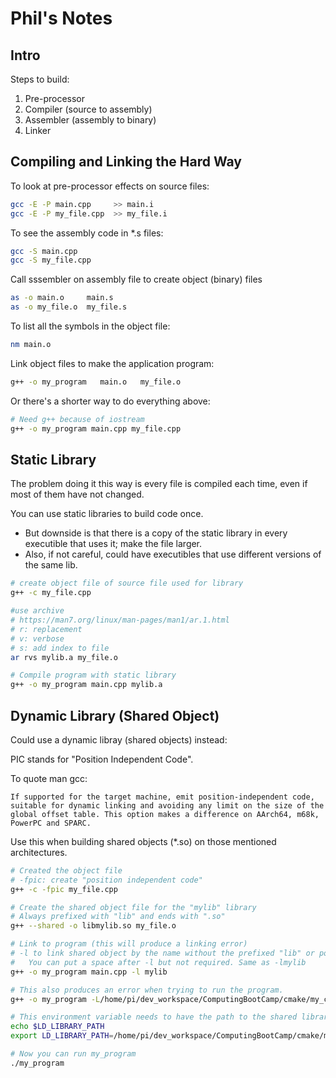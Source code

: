 #  Phil's Notes

## Intro
Steps to build:
1) Pre-processor
2) Compiler (source to assembly)
3) Assembler (assembly to binary)
4) Linker

## Compiling and Linking the Hard Way
To look at pre-processor effects on source files:
```bash
gcc -E -P main.cpp     >> main.i
gcc -E -P my_file.cpp  >> my_file.i
```

To see the assembly code in *.s files:
```bash
gcc -S main.cpp
gcc -S my_file.cpp
```

Call sssembler on assembly file to create object (binary) files
```bash
as -o main.o     main.s
as -o my_file.o  my_file.s
```

To list all the symbols in the object file:
```bash
nm main.o
```

Link object files to make the application program:
```bash
g++ -o my_program   main.o   my_file.o
```

Or there's a shorter way to do everything above:
```bash
# Need g++ because of iostream
g++ -o my_program main.cpp my_file.cpp
```

## Static Library
The problem doing it this way is every file is compiled each time, even if most of them have not changed.

You can use static libraries to build code once.
* But downside is that there is a copy of the static library in every executible that uses it; make the file larger.
* Also, if not careful, could have executibles that use different versions of the same lib.

```bash
# create object file of source file used for library
g++ -c my_file.cpp

#use archive
# https://man7.org/linux/man-pages/man1/ar.1.html
# r: replacement
# v: verbose
# s: add index to file
ar rvs mylib.a my_file.o
```

```bash
# Compile program with static library
g++ -o my_program main.cpp mylib.a
```

## Dynamic Library (Shared Object)
Could use a dynamic libray (shared objects) instead:

PIC stands for "Position Independent Code".

To quote man gcc:

    If supported for the target machine, emit position-independent code, suitable for dynamic linking and avoiding any limit on the size of the global offset table. This option makes a difference on AArch64, m68k, PowerPC and SPARC.

Use this when building shared objects (*.so) on those mentioned architectures.

```bash
# Created the object file
# -fpic: create "position independent code"
g++ -c -fpic my_file.cpp

# Create the shared object file for the "mylib" library
# Always prefixed with "lib" and ends with ".so"
g++ --shared -o libmylib.so my_file.o

# Link to program (this will produce a linking error)
# -l to link shared object by the name without the prefixed "lib" or postfix ".so"
#   You can put a space after -l but not required. Same as -lmylib
g++ -o my_program main.cpp -l mylib

# This also produces an error when trying to run the program.
g++ -o my_program -L/home/pi/dev_workspace/ComputingBootCamp/cmake/my_cpp_project main.cpp -l mylib

# This environment variable needs to have the path to the shared library
echo $LD_LIBRARY_PATH
export LD_LIBRARY_PATH=/home/pi/dev_workspace/ComputingBootCamp/cmake/my_cpp_project:$LD_LIBRARY_PATH

# Now you can run my_program
./my_program
```
